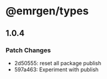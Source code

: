 # @emrgen/types

## 1.0.4

### Patch Changes

- 2d50555: reset all package publish
- 597a463: Experiment with publish
